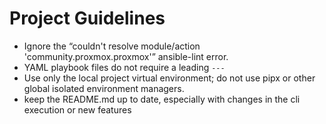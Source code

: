 # Project Guidelines

- Ignore the “couldn't resolve module/action 'community.proxmox.proxmox'” ansible-lint error.
- YAML playbook files do not require a leading `---`
- Use only the local project virtual environment; do not use pipx or other global isolated environment managers.
- keep the README.md up to date, especially with changes in the cli execution or new features

